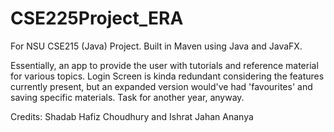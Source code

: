 # CSE225Project_ERA

For NSU CSE215 (Java) Project. Built in Maven using Java and JavaFX. 

Essentially, an app to provide the user with tutorials and reference material for various topics. Login Screen is kinda redundant considering the features currently present, but an expanded version would've had 'favourites' and saving specific materials. Task for another year, anyway.

Credits: Shadab Hafiz Choudhury and Ishrat Jahan Ananya

